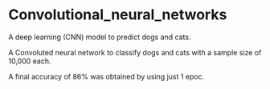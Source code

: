 # Convolutional_neural_networks
A deep learning (CNN)  model to predict dogs and cats.

A Convoluted neural network to classify dogs and cats with a sample size of 10,000 each.

A final accuracy of 86% was obtained by using just 1 epoc.
